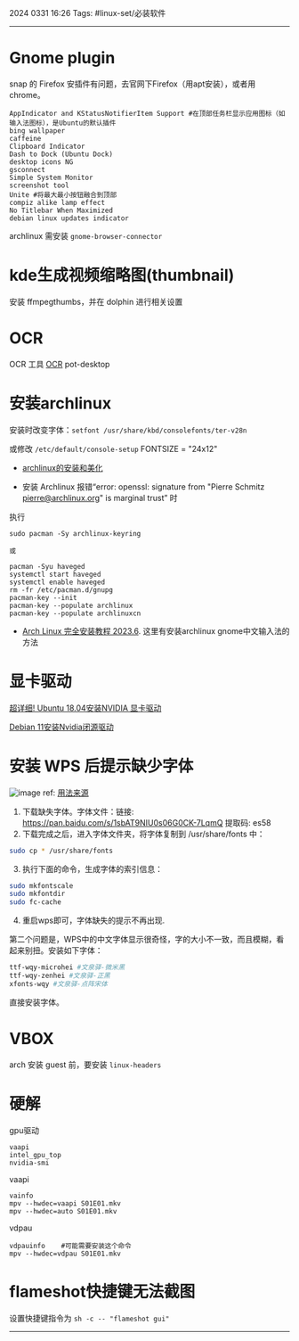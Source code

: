 2024 0331 16:26
Tags: #linux-set/必装软件

---
# Gnome plugin
snap 的 Firefox 安插件有问题，去官网下Firefox（用apt安装），或者用 chrome。

```shell
AppIndicator and KStatusNotifierItem Support #在顶部任务栏显示应用图标（如输入法图标），是Ubuntu的默认插件
bing wallpaper
caffeine
Clipboard Indicator
Dash to Dock (Ubuntu Dock)
desktop icons NG
gsconnect
Simple System Monitor
screenshot tool
Unite #将最大最小按钮融合到顶部
compiz alike lamp effect
No Titlebar When Maximized
debian linux updates indicator
```
archlinux 需安装 `gnome-browser-connector`
# kde生成视频缩略图(thumbnail)
安装 ffmpegthumbs，并在 dolphin 进行相关设置
# OCR
OCR 工具
[OCR](https://blog.csdn.net/weixin_42301220/article/details/124059358)
pot-desktop

# 安装archlinux

安装时改变字体：`setfont /usr/share/kbd/consolefonts/ter-v28n`

或修改 `/etc/default/console-setup` FONTSIZE = "24x12"

- [archlinux的安装和美化](https://arch.icekylin.online/guide/)

- 安装 Archlinux 报错“error: openssl: signature from "Pierre Schmitz <pierre@archlinux.org>" is marginal trust” 时

执行
```shell
sudo pacman -Sy archlinux-keyring

或

pacman -Syu haveged
systemctl start haveged
systemctl enable haveged
rm -fr /etc/pacman.d/gnupg
pacman-key --init
pacman-key --populate archlinux
pacman-key --populate archlinuxcn
```


- [Arch Linux 完全安装教程 2023.6](https://www.bilibili.com/read/cv20753052?from=search&spm_id_from=333.337.0.0). 这里有安装archlinux gnome中文输入法的方法

# 显卡驱动

[超详细! Ubuntu 18.04安装NVIDIA 显卡驱动](https://www.cnblogs.com/zhaoyingjie/p/15380694.html)

[Debian 11安装Nvidia闭源驱动](https://www.cnblogs.com/FrankOu/p/15369195.html)

# 安装 WPS 后提示缺少字体
![image](https://illyber-images.oss-cn-chengdu.aliyuncs.com/202301281946429.png)
ref: [用法来源](https://blog.csdn.net/cmlin_mumu/article/details/125169651)
1. 下载缺失字体。字体文件：链接: https://pan.baidu.com/s/1sbAT9NIU0s06G0CK-7LqmQ 提取码: es58
2. 下载完成之后，进入字体文件夹，将字体复制到 /usr/share/fonts 中：
```bash
sudo cp * /usr/share/fonts
```
3. 执行下面的命令，生成字体的索引信息：
```bash
sudo mkfontscale
sudo mkfontdir
sudo fc-cache
```
4. 重启wps即可，字体缺失的提示不再出现.

第二个问题是，WPS中的中文字体显示很奇怪，字的大小不一致，而且模糊，看起来别扭。安装如下字体：
```bash
ttf-wqy-microhei #文泉驿-微米黑
ttf-wqy-zenhei #文泉驿-正黑
xfonts-wqy #文泉驿-点阵宋体
```
直接安装字体。

# VBOX
arch 安装 guest 前，要安装 `linux-headers`

# 硬解
gpu驱动

```shell
vaapi
intel_gpu_top
nvidia-smi
```

vaapi
```shell
vainfo
mpv --hwdec=vaapi S01E01.mkv
mpv --hwdec=auto S01E01.mkv
```

vdpau
```shell
vdpauinfo    #可能需要安装这个命令
mpv --hwdec=vdpau S01E01.mkv
```

# flameshot快捷键无法截图
设置快捷键指令为 `sh -c -- "flameshot gui"`




---
